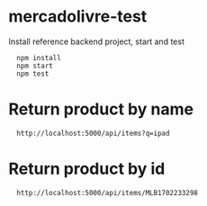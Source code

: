 # mercadolivre-test

Install reference backend project, start and test

````
  npm install
  npm start
  npm test
````

# Return product by name

````
  http://localhost:5000/api/items?q=ipad
````

# Return product by id

````
  http://localhost:5000/api/items/MLB1702233298
````
